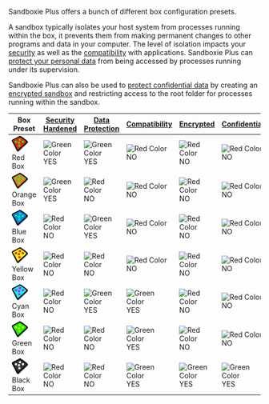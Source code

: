 Sandboxie Plus offers a bunch of different box configuration presets.

A sandbox typically isolates your host system from processes running within the box, it prevents them from making permanent changes to other programs and data in your computer. The level of isolation impacts your [security](../PlusContent/security-mode.md) as well as the [compatibility](../PlusContent/compartment-mode.md) with applications.
Sandboxie Plus can [protect your personal data](../PlusContent/privacy-mode.md) from being accessed by processes running under its supervision.

Sandboxie Plus can also be used to [protect confidential data](../PlusContent/black-box.md) by creating an [encrypted sandbox](../PlusContent/BoxEncryption.md) and restricting access to the root folder for processes running within the sandbox.

| Box Preset | [Security Hardened](../PlusContent/security-mode.md) | [Data Protection](../PlusContent/privacy-mode.md) | [Compatibility](../PlusContent/compartment-mode.md) | [Encrypted](../PlusContent/BoxEncryption.md) | [Confidential](../PlusContent/black-box.md) |
|-|-|-|-|-|-|
|![](../Media/sandbox-r-full.png) Red Box|![Green Color](https://placeholder.antonshell.me/img?width=15&color_bg=green&text=+) YES|![Green Color](https://placeholder.antonshell.me/img?width=15&color_bg=green&text=+) YES| ![Red Color](https://placeholder.antonshell.me/img?width=15&color_bg=FF0000&text=+) NO|![Red Color](https://placeholder.antonshell.me/img?width=15&color_bg=FF0000&text=+) NO|![Red Color](https://placeholder.antonshell.me/img?width=15&color_bg=FF0000&text=+) NO|
|![](../Media/sandbox-o-full.png) Orange Box|![Green Color](https://placeholder.antonshell.me/img?width=15&color_bg=green&text=+) YES|![Red Color](https://placeholder.antonshell.me/img?width=15&color_bg=FF0000&text=+) NO| ![Red Color](https://placeholder.antonshell.me/img?width=15&color_bg=FF0000&text=+) NO|![Red Color](https://placeholder.antonshell.me/img?width=15&color_bg=FF0000&text=+) NO|![Red Color](https://placeholder.antonshell.me/img?width=15&color_bg=FF0000&text=+) NO|
|![](../Media/sandbox-b-full.png) Blue Box|![Red Color](https://placeholder.antonshell.me/img?width=15&color_bg=FF0000&text=+) NO|![Green Color](https://placeholder.antonshell.me/img?width=15&color_bg=green&text=+) YES| ![Red Color](https://placeholder.antonshell.me/img?width=15&color_bg=FF0000&text=+) NO|![Red Color](https://placeholder.antonshell.me/img?width=15&color_bg=FF0000&text=+) NO|![Red Color](https://placeholder.antonshell.me/img?width=15&color_bg=FF0000&text=+) NO|
|![](../Media/sandbox-y-full-e1684328804872.png) Yellow Box|![Red Color](https://placeholder.antonshell.me/img?width=15&color_bg=FF0000&text=+) NO|![Red Color](https://placeholder.antonshell.me/img?width=15&color_bg=FF0000&text=+) NO| ![Red Color](https://placeholder.antonshell.me/img?width=15&color_bg=FF0000&text=+) NO|![Red Color](https://placeholder.antonshell.me/img?width=15&color_bg=FF0000&text=+) NO|![Red Color](https://placeholder.antonshell.me/img?width=15&color_bg=FF0000&text=+) NO|
|![](../Media/sandbox-c-full.png) Cyan Box|![Red Color](https://placeholder.antonshell.me/img?width=15&color_bg=FF0000&text=+) NO|![Green Color](https://placeholder.antonshell.me/img?width=15&color_bg=green&text=+) YES|![Green Color](https://placeholder.antonshell.me/img?width=15&color_bg=green&text=+) YES|![Red Color](https://placeholder.antonshell.me/img?width=15&color_bg=FF0000&text=+) NO|![Red Color](https://placeholder.antonshell.me/img?width=15&color_bg=FF0000&text=+) NO|
|![](../Media/sandbox-g-full.png) Green Box|![Red Color](https://placeholder.antonshell.me/img?width=15&color_bg=FF0000&text=+) NO|![Red Color](https://placeholder.antonshell.me/img?width=15&color_bg=FF0000&text=+) NO|![Green Color](https://placeholder.antonshell.me/img?width=15&color_bg=green&text=+) YES|![Red Color](https://placeholder.antonshell.me/img?width=15&color_bg=FF0000&text=+) NO|![Red Color](https://placeholder.antonshell.me/img?width=15&color_bg=FF0000&text=+) NO|
|![](../Media/sandbox-k-full.png) Black Box|![Red Color](https://placeholder.antonshell.me/img?width=15&color_bg=FF0000&text=+) NO|![Red Color](https://placeholder.antonshell.me/img?width=15&color_bg=FF0000&text=+) NO|![Green Color](https://placeholder.antonshell.me/img?width=15&color_bg=green&text=+) YES|![Green Color](https://placeholder.antonshell.me/img?width=15&color_bg=green&text=+) YES|![Green Color](https://placeholder.antonshell.me/img?width=15&color_bg=green&text=+) YES|

